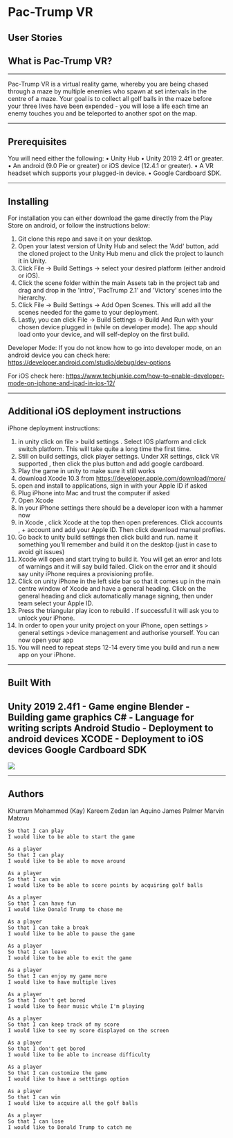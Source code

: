 # Pac-Trump VR

## User Stories

## What is Pac-Trump VR?

------

Pac-Trump VR is a virtual reality game, whereby you are being chased through a maze by multiple enemies who spawn at set intervals in the centre of a maze. Your goal is to collect all golf balls in the maze before your three lives have been expended - you will lose a life each time an enemy touches you and be teleported to another spot on the map.

------

## Prerequisites

You will need either the following:
• Unity Hub
• Unity 2019 2.4f1 or greater.
• An android (9.0 Pie or greater) or iOS device (12.4.1 or greater).
• A VR headset which supports your plugged-in device.
• Google Cardboard SDK.

-------

## Installing

For installation you can either download the game directly from the Play Store on android, or follow the instructions below:

1. Git clone this repo and save it on your desktop.
2. Open your latest version of Unity Hub and select the 'Add' button, add the cloned project to the Unity Hub menu and click the project to launch it in Unity.
3. Click File -> Build Settings -> select your desired platform (either android or iOS).
4. Click the scene folder within the main Assets tab in the project tab and drag and drop in the 'intro', 'PacTrump 2.1' and 'Victory' scenes into the hierarchy.
5. Click File -> Build Settings -> Add Open Scenes. This will add all the scenes needed for the game to your deployment.
6. Lastly, you can click File -> Build Settings -> Build And Run with your chosen device plugged in (while on developer mode). The app should load onto your device, and will self-deploy on the first build.

Developer Mode: If you do not know how to go into developer mode, on an android device you can check here: https://developer.android.com/studio/debug/dev-options

For iOS check here: https://www.techjunkie.com/how-to-enable-developer-mode-on-iphone-and-ipad-in-ios-12/

-------

## Additional iOS deployment instructions

iPhone deployment instructions:
1. in unity click on file > build settings . Select IOS platform and click switch platform. This will take quite a long time the first time.
2. Still on build settings, click player settings. Under XR settings, click VR supported , then click the plus button and add google cardboard.
3. Play the game in unity to make sure it still works
4. download Xcode  10.3 from https://developer.apple.com/download/more/
5.   open and install to applications, sign in with your Apple ID if asked
6. Plug iPhone into Mac and trust the computer if asked
7. Open Xcode
8. In your iPhone settings there should be a developer icon with a hammer now
9. in Xcode , click Xcode at the top then open preferences. Click accounts , + account and add your Apple ID.  Then click download manual profiles.
10.  Go back to unity build settings then click build and run. name it something you’ll remember and build it on the desktop (just in case to avoid git issues)
11. Xcode will open and start trying to build it. You will get an error and lots of warnings and it will say build failed. Click on the error and it should say unity iPhone requires a provisioning profile.
12. Click on unity iPhone in the left side bar so that it comes up in the main centre window of Xcode  and have a general heading. Click on the general heading and click automatically manage signing, then under team select your Apple ID.
13. Press the triangular play icon to rebuild . If successful it will ask you to unlock your iPhone.
14. In order to open your unity project on your iPhone, open settings > general settings >device management and authorise yourself.  You can now open your app
15. You will need to repeat steps 12-14 every time you build and run a new app on your iPhone.

-------

## Built With

Unity 2019 2.4f1 - Game engine
Blender - Building game graphics
C# - Language for writing scripts
Android Studio - Deployment to android devices
XCODE - Deployment to iOS devices
Google Cardboard SDK
------

![](name-of-giphy.gif)

------

## Authors

Khurram Mohammed (Kay)
Kareem Zedan
Ian Aquino
James Palmer
Marvin Matovu


``` As a player
So that I can play
I would like to be able to start the game

As a player
So that I can play
I would like to be able to move around

As a player
So that I can win
I would like to be able to score points by acquiring golf balls

As a player
So that I can have fun
I would like Donald Trump to chase me

As a player
So that I can take a break
I would like to be able to pause the game

As a player
So that I can leave
I would like to be able to exit the game

As a player
So that I can enjoy my game more
I would like to have multiple lives

As a player
So that I don't get bored
I would like to hear music while I'm playing

As a player
So that I can keep track of my score
I would like to see my score displayed on the screen

As a player
So that I don't get bored
I would like to be able to increase difficulty

As a player
So that I can customize the game
I would like to have a setttings option

As a player
So that I can win
I would like to acquire all the golf balls

As a player
So that I can lose
I would like to Donald Trump to catch me
```
